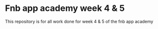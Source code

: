 # Fnb app academy week 4 & 5
This repository is for all work done for week 4 & 5 of the fnb app academy
